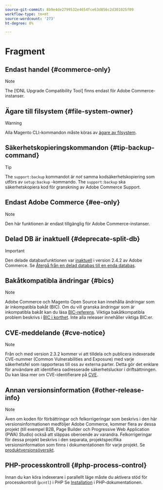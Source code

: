 ```yaml
---
source-git-commit: 8b9e4de2799532e4654fce63d856c2d301025f09
workflow-type: tm+mt
source-wordcount: '273'
ht-degree: 0%

---
```

# Fragment

## Endast handel {#commerce-only}

>[!NOTE]
>
>The [!DNL Upgrade Compatibility Tool] finns endast för Adobe Commerce-instanser.

<!-- Configuration guide snippets -->

## Ägare till filsystem {#file-system-owner}

>[!WARNING]
>
>Alla Magento CLI-kommandon måste köras av [ägare av filsystem](/help/configuration/cli/config-cli.md#prerequisites).

## Säkerhetskopieringskommandon {#tip-backup-command}

>[!TIP]
>
>The `support:backup` kommandot är _not_ samma kodsäkerhetskopiering som utförs av `setup:backup` -kommando. The `support:backup` ska säkerhetskopiera kod för granskning av Adobe Commerce Support.

## Endast Adobe Commerce {#ee-only}

>[!NOTE]
>
>Den här funktionen är endast tillgänglig för Adobe Commerce-instanser.

## Delad DB är inaktuell {#deprecate-split-db}

>[!IMPORTANT]
>
>Den delade databasfunktionen var [inaktuell](https://community.magento.com/t5/Magento-DevBlog/Deprecation-of-Split-Database-in-Magento-Commerce/ba-p/465187?_ga=2.128934671.2024864496.1657558157-1596100530.1657558157) i version 2.4.2 av Adobe Commerce. Se [Återgå från en delad databas till en enda databas](/help/configuration/storage/revert-split-database.md).

<!-- End of Configuration guide snippets -->

## Bakåtkompatibla ändringar {#bics}

>[!NOTE]
>
>Adobe Commerce och Magento Open Source kan innehålla ändringar som är inkompatibla bakåt (BIC). Om du vill granska ändringar som är inkompatibla bakåt kan du läsa [BIC-referens](https://developer.adobe.com/commerce/php/development/backward-incompatible-changes/reference/). Viktiga bakåtkompatibla problem beskrivs i [BIC i korthet](https://developer.adobe.com/commerce/php/development/backward-incompatible-changes/highlights/). Inte alla releaser innehåller viktiga BIC:er.

## CVE-meddelande {#cve-notice}

>[!NOTE]
>
>Från och med version 2.3.2 kommer vi att tilldela och publicera indexerade CVE-nummer (Common Vulnerabilities and Exposure) med varje säkerhetsfel som rapporteras till oss av externa parter. Detta gör det enklare för användare att identifiera oadresserade säkerhetsluckor i driftsättningen. Du kan läsa mer om CVE-identifierare på [CVE](https://cve.mitre.org/).

## Annan versionsinformation {#other-release-info}

>[!NOTE]
>
>Även om koden för förbättringar och felkorrigeringar som beskrivs i den här versionsinformationen medföljer Adobe Commerce, kommer flera av dessa projekt (till exempel B2B, Page Builder och Progressive Web Application (PWA) Studio) också att släppas oberoende av varandra. Felkorrigeringar för dessa projekt beskrivs i den separata, projektspecifika versionsinformation som finns i dokumentationen för varje projekt. Se [produktversionsöversikt](/help/release/release-notes/overview.md).

## PHP-processkontroll {#php-process-control}

Innan du kan köra indexerare i parallellt läge måste du aktivera stöd för processkontroll (`pcntl`) i PHP Se [Installation](https://www.php.net/manual/en/pcntl.installation.php) i PHP-dokumentationen.
